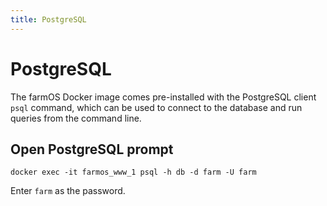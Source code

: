 ```yaml
---
title: PostgreSQL
---
```


# PostgreSQL

The farmOS Docker image comes pre-installed with the PostgreSQL client `psql`
command, which can be used to connect to the database and run queries from
the command line.

## Open PostgreSQL prompt

    docker exec -it farmos_www_1 psql -h db -d farm -U farm

Enter `farm` as the password.
